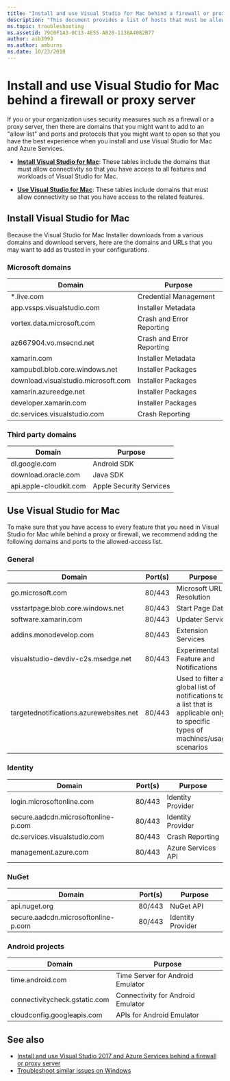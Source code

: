 ```yaml
---
title: "Install and use Visual Studio for Mac behind a firewall or proxy server"
description: "This document provides a list of hosts that must be allowed in your firewall to allow Visual Studio for Mac (and its workloads, including Xamarin) to work in a corporate environment."
ms.topic: troubleshooting
ms.assetid: 79C0F1A3-0C13-4E55-A820-1138A4082B77
author: asb3993
ms.author: amburns
ms.date: 10/23/2018
---
```


# Install and use Visual Studio for Mac behind a firewall or proxy server

If you or your organization uses security measures such as a firewall or a proxy server, then there are domains that you might want to add to an "allow list" and ports and protocols that you might want to open so that you have the best experience when you install and use Visual Studio for Mac and Azure Services.

- [**Install Visual Studio for Mac**](#install-visual-studio-for-mac): These tables include the domains that must allow connectivity so that you have access to all features and workloads of Visual Studio for Mac.

- [**Use Visual Studio for Mac**](#use-visual-studio-for-mac): These tables include domains that must allow connectivity so that you have access to the related features.

## Install Visual Studio for Mac

Because the Visual Studio for Mac Installer downloads from a various domains and download servers, here are the domains and URLs that you may want to add as trusted in your configurations.

### Microsoft domains

| Domain| Purpose |
| ----------------------------------- |---------------------------|
| *.live.com| Credential Management |
| app.vssps.visualstudio.com| Installer Metadata|
| vortex.data.microsoft.com | Crash and Error Reporting |
| az667904.vo.msecnd.net| Crash and Error Reporting |
| xamarin.com | Installer Metadata|
| xampubdl.blob.core.windows.net| Installer Packages|
| download.visualstudio.microsoft.com | Installer Packages|
| xamarin.azureedge.net | Installer Packages|
| developer.xamarin.com | Installer Packages|
| dc.services.visualstudio.com| Crash Reporting |

### Third party domains

| Domain| Purpose |
| --------------------------|-------------------------|
| dl.google.com | Android SDK |
| download.oracle.com | Java SDK|
| api.apple-cloudkit.com| Apple Security Services |

## Use Visual Studio for Mac

To make sure that you have access to every feature that you need in Visual Studio for Mac while behind a proxy or firewall, we recommend adding the following domains and ports to the allowed-access list.

### General

| Domain | Port(s)|Purpose|
| ----------------------|------------------|------------------|
| go.microsoft.com | 80/443|Microsoft URL Resolution |
| vsstartpage.blob.core.windows.net| 80/443| Start Page Data|
| software.xamarin.com |  80/443|Updater Service|
| addins.monodevelop.com | 80/443| Extension Services |
| visualstudio-devdiv-c2s.msedge.net | 80/443| Experimental Feature and Notifications |
| targetednotifications.azurewebsites.net|  80/443| Used to filter a global list of notifications to a list that is applicable only to specific types of machines/usage scenarios|

### Identity

| Domain | Port(s)|Purpose|
| ----------------------|------------------|------------------|
| login.microsoftonline.com | 80/443| Identity Provider|
| secure.aadcdn.microsoftonline-p.com | 80/443|Identity Provider|
| dc.services.visualstudio.com| 80/443|Crash Reporting|
| management.azure.com|80/443| Azure Services API |

### NuGet

| Domain | Port(s)|Purpose|
| ----------------------|------------------|------------------|
| api.nuget.org | 80/443|NuGet API|
| secure.aadcdn.microsoftonline-p.com |80/443| Identity Provider|

### Android projects

| Domain| Purpose|
| ------------------------------------|------------------------------------|
| time.android.com| Time Server for Android Emulator |
| connectivitycheck.gstatic.com | Connectivity for Android Emulator|
| cloudconfig.googleapis.com| APIs for Android Emulator|

## See also

- [Install and use Visual Studio 2017 and Azure Services behind a firewall or proxy server](/visualstudio/install/install-and-use-visual-studio-behind-a-firewall-or-proxy-server)
- [Troubleshoot similar issues on Windows](/visualstudio/install/troubleshooting-network-related-errors-in-visual-studio)

